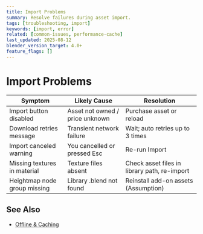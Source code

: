 ```yaml
---
title: Import Problems
summary: Resolve failures during asset import.
tags: [troubleshooting, import]
keywords: [import, error]
related: [common-issues, performance-cache]
last_updated: 2025-08-12
blender_version_target: 4.0+
feature_flags: []
---
```


# Import Problems

| Symptom | Likely Cause | Resolution |
|---------|--------------|-----------|
| Import button disabled | Asset not owned / price unknown | Purchase asset or reload |
| Download retries message | Transient network failure | Wait; auto retries up to 3 times |
| Import canceled warning | You cancelled or pressed Esc | Re-run Import |
| Missing textures in material | Texture files absent | Check asset files in library path, re-import |
| Heightmap node group missing | Library .blend not found | Reinstall add-on assets (Assumption) |

## See Also
- [Offline & Caching](../guides/offline-caching.md)

